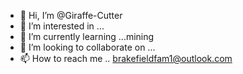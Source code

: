 - 👋 Hi, I’m @Giraffe-Cutter
- 👀 I’m interested in ...
- 🌱 I’m currently learning ...mining
- 💞️ I’m looking to collaborate on ...
- 📫 How to reach me .. brakefieldfam1@outlook.com

<!---
Giraffe-Cutter/Giraffe-Cutter is a ✨ special ✨ repository because its `README.md` (this file) appears on your GitHub profile.
You can click the Preview link to take a look at your changes.
--->
